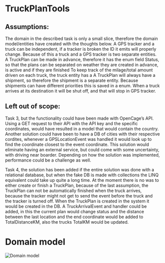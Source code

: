 # TruckPlanTools

## Assumptions:
The domain in the described task is only a small slice, therefore the domain model/entities have created with the thoughts below.
A GPS tracker and a truck can be independent, if a tracker is broken the ID it emits will properly change. Because of this a truck and a GPS tracker is two separate entities.
A TruckPlan can be made in advance, therefore it has the enum field Status, so that the plans can be separated on weather they are created in advance, is active and if they are finished
To keep track of the milage/total amount driven on each truck, the truck entity has a 
A TruckPlan will always have a shipment, so therefore the shipment is a separate entity. 
	Because shipments can have different priorities this is saved in a enum.
When a truck arrives at its destination it will be shut off, and that will stop in GPS tracker.

## Left out of scope:
Task 3, but the functionality could have been made with OpenCage’s API. Using a GET request to their API with the API key and the specific coordinates, would have resulted in a model that would contain the country. 
Another solution could have been to have a DB of cities with their respective cordites, whenever a GPSLocationEvent was handled it would look up to find the coordinate closest to the event coordinate. This solution would eliminate having an external service, but could come with some uncertainty, with driving near boarder. Depending on how the solution was implemented, performance could be a challenge as well.

Task 4, the solution has been added if the entire solution was done with a relational database, but when the fake DB is made with collections the LINQ equivalent could take up quite a long time.
At the moment there is no was to either create or finish a TruckPlan, because of the last assumption, the TruckPlan can not be automatically finished when the truck arrives, because the tracker might not get to send the event before the truck and the tracker is turned off. When the TruckPlan is created in the system it would be created in the DB. A TruckArrivalEvent and handler could be added, in this the current plan would change status and the distance between the last location and the end coordinate would be added to TotalDistanceKM, also the trucks TotalKM would be updated.

# Domain model
![Domain model](https://user-images.githubusercontent.com/84728646/217355268-2666aa7a-ccfc-4ba1-909d-f3e78998a596.png)
